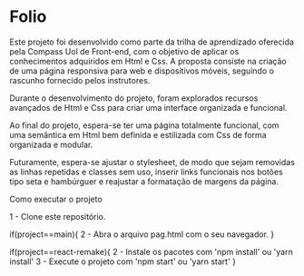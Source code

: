 # Folio

Este projeto foi desenvolvido como parte da trilha de aprendizado  oferecida pela Compass Uol de Front-end, com o objetivo de aplicar os conhecimentos adquiridos em Html e Css. A proposta consiste na criação de uma página responsiva para web e dispositivos móveis, seguindo o rascunho fornecido pelos instrutores.

Durante o desenvolvimento do projeto, foram explorados recursos avançados de Html e Css para criar uma interface organizada e funcional.

Ao final do projeto, espera-se ter uma página totalmente funcional, com uma semântica em Html bem definida e estilizada com Css de forma organizada e modular.

Futuramente, espera-se ajustar o stylesheet, de modo que sejam removidas as linhas repetidas e classes sem uso, inserir links funcionais nos botões tipo seta e hambúrguer e reajustar a formatação de margens da página.

Como executar o projeto

1 - Clone este repositório.

if(project==main){
  2 - Abra o arquivo pag.html com o seu navegador.
}

if(project==react-remake){
  2 - Instale os pacotes com 'npm install' ou 'yarn install'
  3 - Execute o projeto com 'npm start' ou 'yarn start'
}
